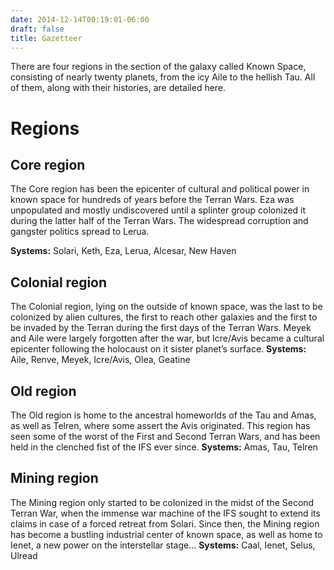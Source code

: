 ```yaml
---
date: 2014-12-14T00:19:01-06:00
draft: false
title: Gazetteer
---
```

There are four regions in the section of the galaxy called Known Space, consisting of nearly twenty planets, from the icy Aile to the hellish Tau. All of them, along with their histories, are detailed here.
# Regions
## Core region
The Core region has been the epicenter of cultural and political power in known space for hundreds of years before the Terran Wars. Eza was unpopulated and mostly undiscovered until a splinter group colonized it during the latter half of the Terran Wars. The widespread corruption and gangster politics spread to Lerua.

**Systems:** Solari, Keth, Eza, Lerua, Alcesar, New Haven

## Colonial region
The Colonial region, lying on the outside of known space, was the last to be colonized by alien cultures, the first to reach other galaxies and the first to be invaded by the Terran during the first days of the Terran Wars. Meyek and Aile were largely forgotten after the war, but Icre/Avis became a cultural epicenter following the holocaust on it sister planet’s surface.
**Systems:** Aile, Renve, Meyek, Icre/Avis, Olea, Geatine

## Old region
The Old region is home to the ancestral homeworlds of the Tau and Amas, as well as Telren, where some assert the Avis originated. This region has seen some of the worst of the First and Second Terran Wars, and has been held in the clenched fist of the IFS ever since.
**Systems:** Amas, Tau, Telren

## Mining region
The Mining region only started to be colonized in the midst of the Second Terran War, when the immense war machine of the IFS sought to extend its claims in case of a forced retreat from Solari. Since then, the Mining region has become a bustling industrial center of known space, as well as home to Ienet, a new power on the interstellar stage…
**Systems:** Caal, Ienet, Selus, Ulread

